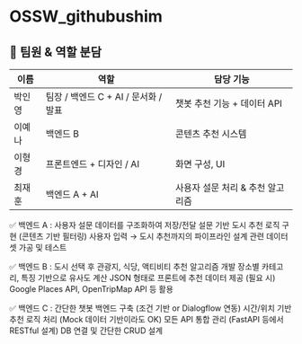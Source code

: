 # OSSW_githubushim

## 👥 팀원 & 역할 분담

| 이름 | 역할 | 담당 기능 |
|------|------|-----------|
| 박인영 | 팀장 / 백엔드 C + AI / 문서화 / 발표 | 챗봇 추천 기능 + 데이터 API |
| 이예나 | 백엔드 B | 콘텐츠 추천 시스템 |
| 이형경 | 프론트엔드 + 디자인 / AI | 화면 구성, UI |
| 최재훈 | 백엔드 A + AI | 사용자 설문 처리 & 추천 알고리즘 |

✅ 백엔드 A :
사용자 설문 데이터를 구조화하여 저장/전달
설문 기반 도시 추천 로직 구현 (콘텐츠 기반 필터링)
사용자 입력 → 도시 추천까지의 파이프라인 설계
관련 데이터셋 가공 및 테스트

✅ 백엔드 B :
도시 선택 후 관광지, 식당, 액티비티 추천 알고리즘 개발
장소별 카테고리, 특징 기반으로 유사도 계산
JSON 형태로 프론트에 추천 데이터 제공
(필요 시) Google Places API, OpenTripMap API 등 활용

✅ 백엔드 C :
간단한 챗봇 백엔드 구축 (조건 기반 or Dialogflow 연동)
시간/위치 기반 추천 로직 처리 (Mock 데이터 기반이라도 OK)
모든 API 통합 관리 (FastAPI 등에서 RESTful 설계)
DB 연결 및 간단한 CRUD 설계
